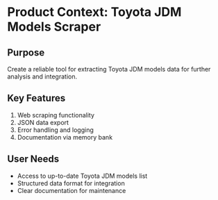 # Product Context: Toyota JDM Models Scraper

## Purpose
Create a reliable tool for extracting Toyota JDM models data for further analysis and integration.

## Key Features
1. Web scraping functionality
2. JSON data export
3. Error handling and logging
4. Documentation via memory bank

## User Needs
- Access to up-to-date Toyota JDM models list
- Structured data format for integration
- Clear documentation for maintenance
